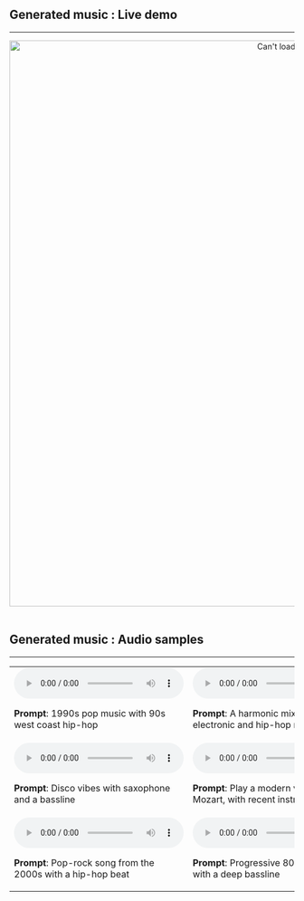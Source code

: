 ## Generated music : Live demo

---

<div style="text-align: center;">
  <img src="images/github-gif.gif" alt="Can't load Live demo" width=1000>
</div>

<br>

## Generated music : Audio samples

---

<table>
  <tr>
    <td>
      <audio controls>
        <source src="https://raw.githubusercontent.com/nsaintsever/music-generation/main/audio_output/1990s%20pop%20music%20with%2090s%20west%20coast%20hip-hop.wav" type="audio/mpeg">
        Your browser does not support the audio element.
      </audio>
      <p><strong>Prompt</strong>: 1990s pop music with 90s west coast hip-hop</p>
    </td>
    <td>
      <audio controls>
        <source src="https://raw.githubusercontent.com/nsaintsever/music-generation/main/audio_output/a%20harmonic%20mix%20between%20electronic%20and%20hip-hop%20music.wav" type="audio/mpeg">
        Your browser does not support the audio element.
      </audio>
      <p><strong>Prompt</strong>: A harmonic mix between electronic and hip-hop music</p>
    </td>
  </tr>
  <tr>
    <td>
      <audio controls>
        <source src="https://raw.githubusercontent.com/nsaintsever/music-generation/main/audio_output/disco%20vibes%20with%20saxophone%20and%20a%20bassline.wav" type="audio/mpeg">
        Your browser does not support the audio element.
      </audio>
      <p><strong>Prompt</strong>: Disco vibes with saxophone and a bassline</p>
    </td>
    <td>
      <audio controls>
        <source src="https://raw.githubusercontent.com/nsaintsever/music-generation/main/audio_output/play%20a%20modern%20version%20of%20mozart%2C%20with%20recent%20instruments.wav" type="audio/mpeg">
        Your browser does not support the audio element.
      </audio>
      <p><strong>Prompt</strong>: Play a modern version of Mozart, with recent instruments</p>
    </td>
  </tr>
  <tr>
    <td>
      <audio controls>
        <source src="https://raw.githubusercontent.com/nsaintsever/music-generation/main/audio_output/pop-rock%20song%20from%20the%202000s%20with%20a%20hip-hop%20beat.wav" type="audio/mpeg">
        Your browser does not support the audio element.
      </audio>
      <p><strong>Prompt</strong>: Pop-rock song from the 2000s with a hip-hop beat</p>
    </td>
    <td>
      <audio controls>
        <source src="https://raw.githubusercontent.com/nsaintsever/music-generation/main/audio_output/progressive%2080s%20rock%20music%20with%20a%20deep%20bassline.wav" type="audio/mpeg">
        Your browser does not support the audio element.
      </audio>
      <p><strong>Prompt</strong>: Progressive 80s rock music with a deep bassline</p>
    </td>
  </tr>
</table>
